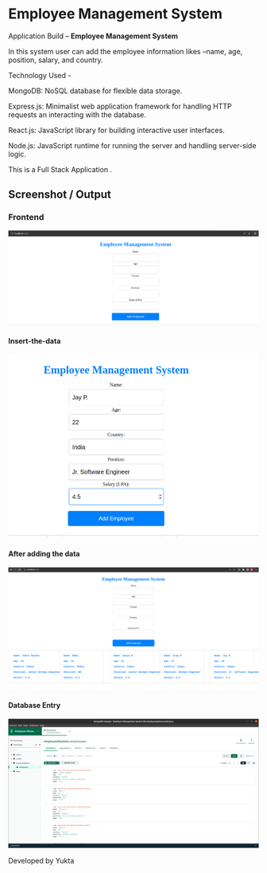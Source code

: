 # Employee Management System

<p> Application Build – <b> Employee Management System </b> 

In this system user can add the employee information likes –name, age, position, salary, and country. 

Technology Used -  

MongoDB: NoSQL database for flexible data storage. 

Express.js: Minimalist web application framework for handling HTTP requests an interacting with the database. 

 React.js: JavaScript library for building interactive user interfaces. 

 Node.js: JavaScript runtime for running the server and handling server-side logic. </p>
This is a Full Stack Application .

## Screenshot / Output

<h3>Frontend </h3>

![](images/frontend.png)

<h4>Insert-the-data</h4>

![](images/Insert-the-data.png)

<h4>After adding the data</h4>

![](images/After-adding-data.png)

<h4>Database  Entry </h4>

![](images/database.png)


Developed by Yukta
